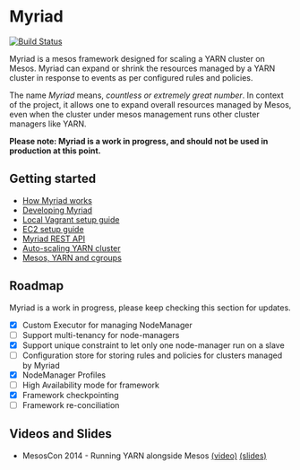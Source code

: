 # Myriad

[![Build Status](https://travis-ci.org/mesos/myriad.svg)](https://travis-ci.org/mesos/myriad)

Myriad is a mesos framework designed for scaling a YARN cluster on Mesos. Myriad can expand or shrink the resources managed by a YARN cluster in response to events as per configured rules and policies.

The name _Myriad_ means, _countless or extremely great number_. In context of the project, it allows one to expand overall resources managed by Mesos, even when the cluster under mesos management runs other cluster managers like YARN.

**Please note: Myriad is a work in progress, and should not be used in production at this point.**

## Getting started

* [How Myriad works](docs/how-it-works.md)
* [Developing Myriad](docs/myriad-dev.md)
* [Local Vagrant setup guide](docs/vagrant.md)
* [EC2 setup guide](docs/ec2.md)
* [Myriad REST API](docs/API.md)
* [Auto-scaling YARN cluster](docs/control-plane-algorithm.md)
* [Mesos, YARN and cgroups](docs/cgroups.md)

## Roadmap
Myriad is a work in progress, please keep checking this section for updates.

- [x] Custom Executor for managing NodeManager
- [ ] Support multi-tenancy for node-managers
- [x] Support unique constraint to let only one node-manager run on a slave
- [ ] Configuration store for storing rules and policies for clusters managed by Myriad
- [x] NodeManager Profiles
- [ ] High Availability mode for framework
- [x] Framework checkpointing
- [ ] Framework re-conciliation

## Videos and Slides
* MesosCon 2014 - Running YARN alongside Mesos [(video)](https://www.youtube.com/watch?v=d7vZWm_xS9c) [(slides)](https://speakerdeck.com/mohit/running-yarn-alongside-mesos-mesoscon-2014)
